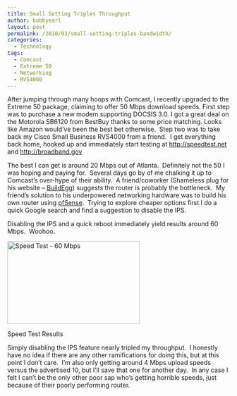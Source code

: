 ```yaml
---
title: Small Setting Triples Throughput
author: bobbyearl
layout: post
permalink: /2010/03/small-setting-triples-bandwidth/
categories:
  - Technology
tags:
  - Comcast
  - Extreme 50
  - Networking
  - RVS4000
---
```

After jumping through many hoops with Comcast, I recently upgraded to the Extreme 50 package, claiming to offer 50 Mbps download speeds. First step was to purchase a new modem supporting DOCSIS 3.0. I got a great deal on the Motorola SB6120 from BestBuy thanks to some price matching. Looks like Amazon would&#8217;ve been the best bet otherwise.  Step two was to take back my Cisco Small Business RVS4000 from a friend.  I get everything back home, hooked up and immediately start testing at <a href="http://speedtest.net" target="_blank">http://speedtest.net</a> and <a href="http://broadband.gov" target="_blank">http://broadband.gov</a>

The best I can get is around 20 Mbps out of Atlanta.  Definitely not the 50 I was hoping and paying for.  Several days go by of me chalking it up to Comcast&#8217;s over-hype of their ability.  A friend/coworker (Shameless plug for his website &#8211; <a href="http://buildegg.com" target="_blank">BuildEgg</a>) suggests the router is probably the bottleneck.  My friend&#8217;s solution to his underpowered networking hardware was to build his own router using <a href="http://www.pfsense.com/" target="_blank">pfSense</a>.  Trying to explore cheaper options first I do a quick Google search and find a suggestion to disable the IPS.

Disabling the IPS and a quick reboot immediately yield results around 60 Mbps.  Woohoo.

<div id="attachment_190" style="width: 310px" class="wp-caption aligncenter">
  <a rel="lightbox" href="{{ '/assets/img/blog/wp-content/' | append: site.baseurl }}uploads/2010/03/speedtest.jpg"><img class="size-medium wp-image-190 " title="Speed Test - 60 Mbps" src="{{ '/assets/img/blog/wp-content/' | append: site.baseurl }}uploads/2010/03/speedtest-300x188.jpg" alt="Speed Test - 60 Mbps" width="300" height="188" /></a>
  
  <p class="wp-caption-text">
    Speed Test Results
  </p>
</div>

<p style="text-align: center;">
  <p style="text-align: center;">
    <p>
      Simply disabling the IPS feature nearly tripled my throughput.  I honestly have no idea if there are any other ramifications for doing this, but at this point I don&#8217;t care.  I&#8217;m also only getting around 4 Mbps upload speeds versus the advertised 10, but I&#8217;ll save that one for another day.  In any case I felt I can&#8217;t be the only other poor sap who&#8217;s getting horrible speeds, just because of their poorly performing router.
    </p>